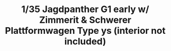 ---
title: "1/35 Jagdpanther G1 early w/ Zimmerit & Schwerer Plattformwagen Type ys (interior not included)"
price: TBA
desc: ""
img_path: "/assets/img/TAKO2125X.jpg"
brand: AMMO
available: true
special_offer: false
new: false
soon: false
cat: "Plasticne-Makete"
subcat: "PM-TAKOM"
subsubcat: ""
---